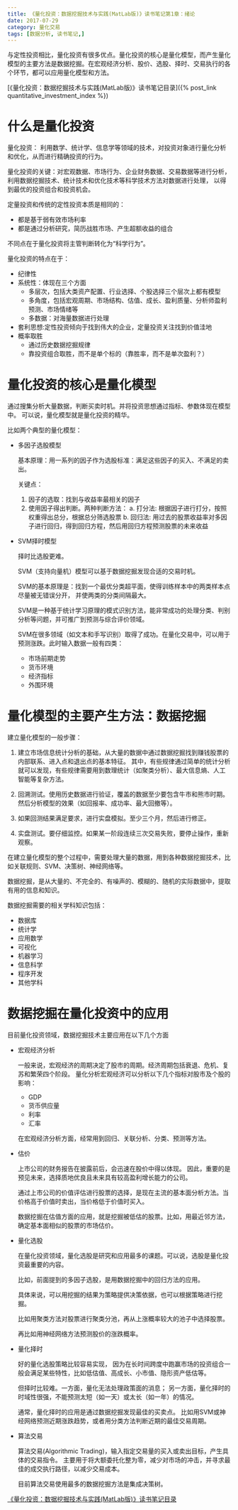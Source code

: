 ```yaml
---
title: 《量化投资：数据挖掘技术与实践(MatLab版)》读书笔记第1章：绪论
date: 2017-07-29
category: 量化交易
tags: [数据分析, 读书笔记,]
---
```


 与定性投资相比，量化投资有很多优点。量化投资的核心是量化模型，而产生量化模型的主要方法是数据挖掘。在宏观经济分析、股价、选股、择时、交易执行的各个环节，都可以应用量化模型和方法。




[《量化投资：数据挖掘技术与实践(MatLab版)》读书笔记目录]({% post_link quantitative_investment_index %})


# 什么是量化投资

量化投资： 利用数学、统计学、信息学等领域的技术，对投资对象进行量化分析和优化，从而进行精确投资的行为。

量化投资的关键：对宏观数据、市场行为、企业财务数据、交易数据等进行分析，
利用数据挖掘技术、统计技术和优化技术等科学技术方法对数据进行处理，
以得到最优的投资组合和投资机会。

定量投资和传统的定性投资本质是相同的：

- 都是基于弱有效市场利率
- 都是通过分析研究，简历战胜市场、产生超额收益的组合

不同点在于量化投资将主管判断转化为“科学行为”。

量化投资的特点在于：

- 纪律性
- 系统性：体现在三个方面
  + 多层次，包括大类资产配置、行业选择、个股选择三个层次上都有模型
  + 多角度，包括宏观周期、市场结构、估值、成长、盈利质量、分析师盈利预测、市场情绪等
  + 多数据：对海量数据进行处理
- 套利思想:定性投资倾向于找到伟大的企业，定量投资关注找到价值洼地
- 概率取胜
  + 通过历史数据挖掘规律
  + 靠投资组合取胜，而不是单个标的（靠胜率，而不是单次盈利？）

# 量化投资的核心是量化模型

通过搜集分析大量数据，判断买卖时机。并将投资思想通过指标、参数体现在模型中。
可以说，量化模型就是量化投资的精华。

比如两个典型的量化模型：

- 多因子选股模型

  基本原理：用一系列的因子作为选股标准：满足这些因子的买入、不满足的卖出。

  关键点：

  1. 因子的选取：找到与收益率最相关的因子
  2. 使用因子得出判断。两种判断方法：
     a. 打分法: 根据因子进行打分，按照权重得出总分，根据总分筛选股票
     b. 回归法: 用过去的股票收益率对多因子进行回归，得到回归方程，然后用回归方程预测股票的未来收益

- SVM择时模型

  择时比选股更难。

  SVM（支持向量机）模型可以基于数据挖掘发现合适的交易时机。

  SVM的基本原理是：找到一个最优分类超平面，使得训练样本中的两类样本点尽量被无错误分开，
  并使两类的分类间隔最大。

  SVM是一种基于统计学习原理的模式识别方法，能非常成功的处理分类、判别分析等问题，并可推广到预测与综合评价领域。

  SVM在很多领域（如文本和手写识别）取得了成功。在量化交易中，可以用于预测涨跌。此时输入数据一般有四类：

  + 市场前期走势
  + 货币环境
  + 经济指标
  + 外围环境

# 量化模型的主要产生方法：数据挖掘

建立量化模型的一般步骤：

1. 建立市场信息统计分析的基础，从大量的数据中通过数据挖掘找到赚钱股票的内部联系、进入点和退出点的基本特征。
   其中，有些规律通过简单的统计分析就可以发现，有些规律需要用到数理统计（如聚类分析）、最大信息熵、人工智能等复杂方法。

2. 回溯测试。使用历史数据进行验证，覆盖的数据至少要包含牛市和熊市时期。然后分析模型的效果（如回报率、成功率、最大回撤等）。

3. 如果回测结果满足要求，进行实盘模拟。至少三个月，然后进行修正。

4. 实盘测试。要仔细监控。如果某一阶段连续三次交易失败，要停止操作，重新观察。

在建立量化模型的整个过程中，需要处理大量的数据，用到各种数据挖掘技术，比如关联规则、SVM、决策树、神经网络等。


数据挖掘，是从大量的、不完全的、有噪声的、模糊的、随机的实际数据中，提取有用的信息和知识。

数据挖掘需要的相关学科知识包括：

- 数据库
- 统计学
- 应用数学
- 可视化
- 机器学习
- 信息科学
- 程序开发
- 其他学科

# 数据挖掘在量化投资中的应用

目前量化投资领域，数据挖掘技术主要应用在以下几个方面

- 宏观经济分析

  一般来说，宏观经济的周期决定了股市的周期。经济周期包括衰退、危机、复苏和繁荣四个阶段。
  量化分析宏观经济可以分析以下几个指标对股市及个股的影响：

  + GDP
  + 货币供应量
  + 利率
  + 汇率

  在宏观经济分析方面，经常用到回归、关联分析、分类、预测等方法。

- 估价

  上市公司的财务报告在披露前后，会迅速在股价中得以体现。
  因此，重要的是预见未来，选择质地优良且未来具有较高盈利增长能力的公司。

  通过上市公司的价值评估进行股票的选择，是现在主流的基本面分析方法。当价格高于价值时卖出，当价格低于价值时买入。

  数据挖掘在估值方面的应用，就是挖掘被低估的股票。比如，用最近邻方法，确定基本面相似的股票的市场估价。

- 量化选股

  在量化投资领域，量化选股是研究和应用最多的课题。可以说，选股是量化投资最重要的内容。

  比如，前面提到的多因子选股，是用数据挖掘中的回归方法的应用。

  具体来说，可以用挖掘的结果为策略提供决策依据，也可以根据策略进行挖掘。

  比如用聚类方法对股票进行聚类分池，再从上涨概率较大的池子中选择股票。

  再比如用神经网络方法预测股价的涨跌概率。

- 量化择时

  好的量化选股策略比较容易实现，
  因为在长时间跨度中跑赢市场的投资组合一般会满足某些特性，比如低估值、高成长、小市值、隐形资产低估等。

  但择时比较难。一方面，量化无法处理政策面的消息；
  另一方面，量化择时的时域性很强，不能预测太短（如一天）或太长（如一年）的情况。

  通常，量化择时的应用是通过数据挖掘发现最佳的买卖点。
  比如用SVM或神经网络预测近期涨跌趋势，或者用分类方法判断近期的最佳交易周期。

- 算法交易

  算法交易(Algorithmic Trading)，输入指定交易量的买入或卖出目标，产生具体的交易指令。
  主要用于将大额委托化整为零，减少对市场的冲击，并寻求最佳的成交执行路径，以减少交易成本。

  目前算法交易使用最多的数据挖掘方法是集成决策树。


[《量化投资：数据挖掘技术与实践(MatLab版)》读书笔记目录]({filename}quantitative_investment_index.md)
